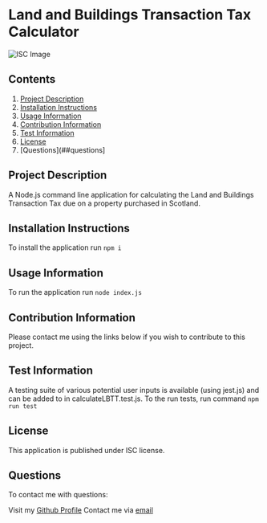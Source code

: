 # Land and Buildings Transaction Tax Calculator
![ISC Image](https://upload.wikimedia.org/wikipedia/commons/thumb/8/8c/%28ISC%29%C2%B2_logo_%28vectorized%29.svg/640px-%28ISC%29%C2%B2_logo_%28vectorized%29.svg.png)        
## Contents

1. [Project Description](##project-description)
2. [Installation Instructions](##installation-instructions)
3. [Usage Information](##usage-information)
4. [Contribution Information](##contribution-information)
5. [Test Information](##test-information)
6. [License](##license)
7. [Questions](##questions]


## Project Description

A Node.js command line application for calculating the Land and Buildings Transaction Tax due on a property purchased in Scotland.

## Installation Instructions

To install the application run ```npm i```

## Usage Information

To run the application run ```node index.js```

## Contribution Information

Please contact me using the links below if you wish to contribute to this project.

## Test Information

A testing suite of various potential user inputs is available (using jest.js) and can be added to in calculateLBTT.test.js. To the run tests, run command ```npm run test```

## License

This application is published under ISC license.


## Questions

To contact me with questions: 

Visit my [Github Profile](https://github.com/ross-mc)
Contact me via [email](mailto:rossmci90@hotmail.co.uk)



